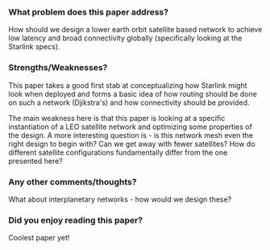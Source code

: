 ### What problem does this paper address?

How should we design a lower earth orbit satellite based network to achieve low latency and broad connectivity globally (specifically looking at the Starlink specs).

### Strengths/Weaknesses?

This paper takes a good first stab at conceptualizing how Starlink might look when deployed and forms a basic idea of how routing should be done on such a network (Djikstra's) and how connectivity should be provided. 

The main weakness here is that this paper is looking at a specific instantiation of a LEO satellite network and optimizing some properties of the design. A more interesting question is - is this network mesh even the right design to begin with? Can we get away with fewer satellites? How do different satellite configurations fundamentally differ from the one presented here?

### Any other comments/thoughts?

What about interplanetary networks - how would we design these?

### Did you enjoy reading this paper?

Coolest paper yet!
